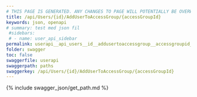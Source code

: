 ```yaml
---
# THIS PAGE IS GENERATED. ANY CHANGES TO PAGE WILL POTENTIALLY BE OVERWRITTEN.
title: /api/Users/{id}/AddUserToAccessGroup/{accessGroupId}
keywords: json, openapi
# summary: test med json fil
 #sidebars: 
 # - name: user_api_sidebar
permalink: userapi__api_users__id__addusertoaccessgroup__accessgroupid_.html
folder: swagger
toc: false
swaggerfile: userapi
swaggerpath: paths
swaggerkey: /api/Users/{id}/AddUserToAccessGroup/{accessGroupId}
---
```

{% include swagger_json/get_path.md %}

